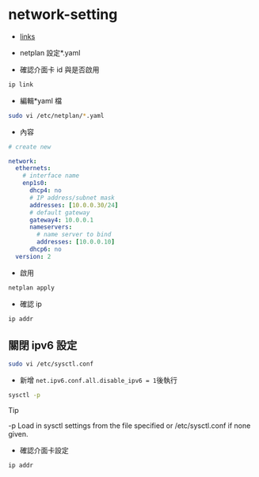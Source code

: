 # network-setting

- [links](https://www.server-world.info/en/note?os=Ubuntu_20.04&p=initial_conf&f=3)

- netplan 設定\*.yaml

- 確認介面卡 id 與是否啟用

```bash
ip link
```

- 編輯\*yaml 檔

```bash
sudo vi /etc/netplan/*.yaml
```

- 內容

```yml
# create new

network:
  ethernets:
    # interface name
    enp1s0:
      dhcp4: no
      # IP address/subnet mask
      addresses: [10.0.0.30/24]
      # default gateway
      gateway4: 10.0.0.1
      nameservers:
        # name server to bind
        addresses: [10.0.0.10]
      dhcp6: no
  version: 2
```

- 啟用

```bash
netplan apply
```

- 確認 ip

```bash
ip addr
```

## 關閉 ipv6 設定

```bash
sudo vi /etc/sysctl.conf
```

- 新增 `net.ipv6.conf.all.disable_ipv6 = 1`後執行

```bash
sysctl -p
```

> [!TIP]
> -p Load in sysctl settings from the file specified or /etc/sysctl.conf if none given.

- 確認介面卡設定

```bash
ip addr
```
